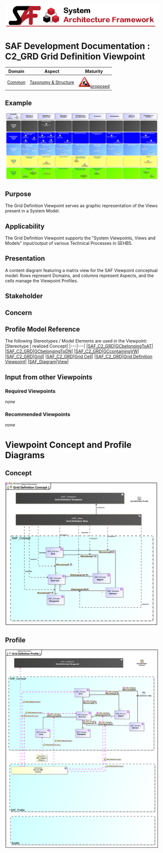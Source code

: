 ![System Architecture Framework](../../diagrams/Banner_SAF.png)
# SAF Development Documentation : **C2_GRD** Grid Definition Viewpoint
|**Domain**|**Aspect**|**Maturity**|
| --- | --- | --- |
|[Common](../../domains.md#Domain-Common)|[Taxonomy & Structure](../../aspects.md#Aspect-Taxonomy-&-Structure)|![Proposed](../../diagrams/Under_construction_icon-red.svg )[proposed](../../using-saf/maturity.md#proposed)|
## Example
![Grid-Definition-Viewpoint-primary-example.svg](../../diagrams/vp-examples/Grid-Definition-Viewpoint-primary-example.svg)
## Purpose
The Grid Definition Viewpoint serves as graphic representation of the Views present in a System Model.
## Applicability
The Grid Definition Viewpoint supports the "System Viewpoints, Views and Models" input/output of various Technical Processes in SEHB5.
## Presentation
A content diagram featuring a matrix view for the SAF Viewpoint conceptual model: Rows represent Domains, and columns represent Aspects, and the cells manage the Viewpoint Profiles.

## Stakeholder
## Concern
## Profile Model Reference
The following Stereotypes / Model Elements are used in the Viewpoint:
|Stereotype | realized Concept|
|---|---|
|[SAF_C2_GRD](../../stereotypes.md#SAF_C2_GRD)|[GCbelongingToAT](../concept/concepts.md#GCbelongingToAT)|
|[SAF_C2_GRD](../../stereotypes.md#SAF_C2_GRD)|[GCbelongingToDN](../concept/concepts.md#GCbelongingToDN)|
|[SAF_C2_GRD](../../stereotypes.md#SAF_C2_GRD)|[GCcontainingVW](../concept/concepts.md#GCcontainingVW)|
|[SAF_C2_GRD](../../stereotypes.md#SAF_C2_GRD)|[Grid](../concept/concepts.md#Grid)|
|[SAF_C2_GRD](../../stereotypes.md#SAF_C2_GRD)|[Grid Cell](../concept/concepts.md#Grid-Cell)|
|[SAF_C2_GRD](../../stereotypes.md#SAF_C2_GRD)|[Grid Definition Viewpoint](../concept/concepts.md#Grid-Definition-Viewpoint)|
|[SAF_Diagram](../../stereotypes.md#SAF_Diagram)|[View](../concept/concepts.md#View)|
## Input from other Viewpoints
### Required Viewpoints
*none*
### Recommended Viewpoints
*none*
# Viewpoint Concept and Profile Diagrams
## Concept
![Grid Definition Concept](diagrams/Grid-Definition-Concept.svg)
## Profile
![Grid Definition Profile](diagrams/Grid-Definition-Profile.svg)
